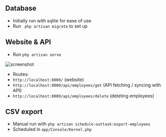 ## Database

- Initially run with sqlite for ease of use
- Run ` php artisan migrate` to set up

## Website & API

- Run `php artisan serve`

![screenshot](https://github.com/Anisatum/outtask-test/assets/157124339/ca593164-b79f-44b1-9141-7a955426289c)

- Routes:
- `http://localhost:8000/` (website)
- `http://localhost:8000/api/employees/get` (API fetching / syncing with API)
- `http://localhost:8000/api/employees/delete` (deleting employees)

## CSV export 

- Manual run with `php artisan schedule:outtask:export-employees`
- Scheduled in `app/Console/Kernel.php`

